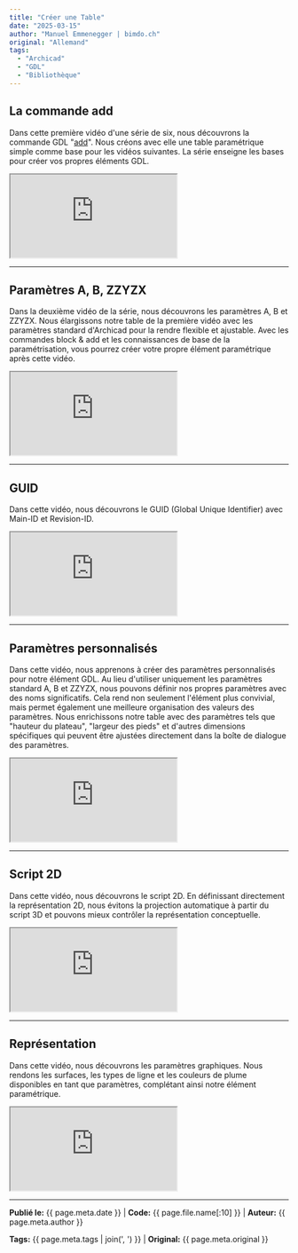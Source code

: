 ```yaml
---
title: "Créer une Table"
date: "2025-03-15"
author: "Manuel Emmenegger | bimdo.ch"
original: "Allemand"
tags:
  - "Archicad"
  - "GDL"
  - "Bibliothèque"
---
```


## La commande add
Dans cette première vidéo d'une série de six, nous découvrons la commande GDL "[add](https://www.selfgdl.de/1_ko_trafos/3d_komplex/add/)". Nous créons avec elle une table paramétrique simple comme base pour les vidéos suivantes. La série enseigne les bases pour créer vos propres éléments GDL.

<div class="video-container">
  <iframe src="https://www.youtube.com/embed/ZytW7UfwC9s?si=ZyVCMqosC149JMza" 
          allowfullscreen>
  </iframe>
</div>

---
## Paramètres A, B, ZZYZX
Dans la deuxième vidéo de la série, nous découvrons les paramètres A, B et ZZYZX. Nous élargissons notre table de la première vidéo avec les paramètres standard d'Archicad pour la rendre flexible et ajustable. Avec les commandes block & add et les connaissances de base de la paramétrisation, vous pourrez créer votre propre élément paramétrique après cette vidéo.


<div class="video-container">
  <iframe src="https://www.youtube.com/embed/lGNPY3GEyAs?si=YYnYNzhV0aKFWK6i" 
          allowfullscreen>
  </iframe>
</div>

---
## GUID
Dans cette vidéo, nous découvrons le GUID (Global Unique Identifier) avec Main-ID et Revision-ID.

<div class="video-container">
  <iframe src="https://www.youtube.com/embed/PpHViaJAAuo?si=qujUAjDpXvXv9cbS" 
          allowfullscreen>
  </iframe>
</div>

---
## Paramètres personnalisés
Dans cette vidéo, nous apprenons à créer des paramètres personnalisés pour notre élément GDL. Au lieu d'utiliser uniquement les paramètres standard A, B et ZZYZX, nous pouvons définir nos propres paramètres avec des noms significatifs. Cela rend non seulement l'élément plus convivial, mais permet également une meilleure organisation des valeurs des paramètres. Nous enrichissons notre table avec des paramètres tels que "hauteur du plateau", "largeur des pieds" et d'autres dimensions spécifiques qui peuvent être ajustées directement dans la boîte de dialogue des paramètres.


<div class="video-container">
  <iframe src="https://www.youtube.com/embed/t_RrLN7woy4?si=N29LdYyi4HX0PXUd" 
          allowfullscreen>
  </iframe>
</div>


---
## Script 2D

Dans cette vidéo, nous découvrons le script 2D. En définissant directement la représentation 2D, nous évitons la projection automatique à partir du script 3D et pouvons mieux contrôler la représentation conceptuelle.

<div class="video-container">
  <iframe src="https://www.youtube.com/embed/5kHt9x0TCj0?si=kK0NcAvxFSMF1E1h" 
          allowfullscreen>
  </iframe>
</div>

---
## Représentation
Dans cette vidéo, nous découvrons les paramètres graphiques. Nous rendons les surfaces, les types de ligne et les couleurs de plume disponibles en tant que paramètres, complétant ainsi notre élément paramétrique.

<div class="video-container">
  <iframe src="https://www.youtube.com/embed/gzHP-n5mRKk?si=4QRRuRR98dL2olLE" 
          allowfullscreen>
  </iframe>
</div>

---
**Publié le:** {{ page.meta.date }} | **Code:** {{ page.file.name[:10] }}  | **Auteur:** {{ page.meta.author }}

**Tags:** {{ page.meta.tags | join(', ') }} | **Original:** {{ page.meta.original }}